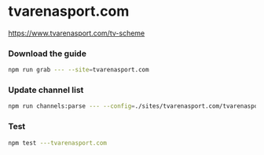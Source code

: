 # tvarenasport.com

https://www.tvarenasport.com/tv-scheme

### Download the guide

```sh
npm run grab --- --site=tvarenasport.com
```

### Update channel list

```sh
npm run channels:parse --- --config=./sites/tvarenasport.com/tvarenasport.com.config.js --output=./sites/tvarenasport.com/tvarenasport.com.channels.xml
```

### Test

```sh
npm test ---tvarenasport.com
```
